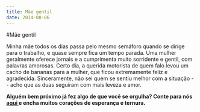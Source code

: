 ```yaml
---
title: Mãe gentil
date: 2014-08-06
---
```


#Mãe gentil

Minha mãe todos os dias passa pelo mesmo semáforo quando se dirige para o trabalho, e quase sempre fica um tempo parada. Uma mulher geralmente oferece jornais e a cumprimenta muito sorridente e gentil, com palavras amorosas. Certo dia, a querida motorista de quem falo levou um cacho de bananas para a mulher, que ficou extremamente feliz e agradecida. Sinceramente, não sei quem se sentiu melhor com a situação -- acho que as duas seguiram com mais leveza e amor.

<b> Alguém bem próximo já fez algo de que você se orgulha? Conte para nós <a href=pollyannas.github.io/6/seu-relato-aqui> aqui </a> e encha muitos corações de esperança e ternura.